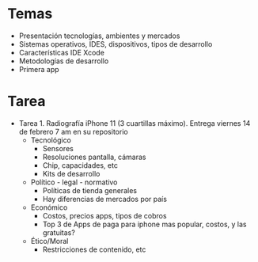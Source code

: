 

# Temas

- Presentación tecnologías, ambientes y mercados
- Sistemas operativos, IDES, dispositivos, tipos de desarrollo
- Características IDE Xcode
- Metodologías de desarrollo
- Primera app

# Tarea

- Tarea 1. Radiografía iPhone 11 (3 cuartillas máximo). Entrega viernes 14 de febrero 7 am en su repositorio
    - Tecnológico
      - Sensores
      - Resoluciones pantalla, cámaras
      - Chip, capacidades, etc
      - Kits de desarrollo
    - Político - legal - normativo
      - Políticas de tienda generales
      - Hay diferencias de mercados por país
    - Económico
      - Costos, precios apps, tipos de cobros
      - Top 3 de Apps de paga para iphone mas popular, costos, y las gratuitas?
    - Ético/Moral
      - Restricciones de contenido, etc
 